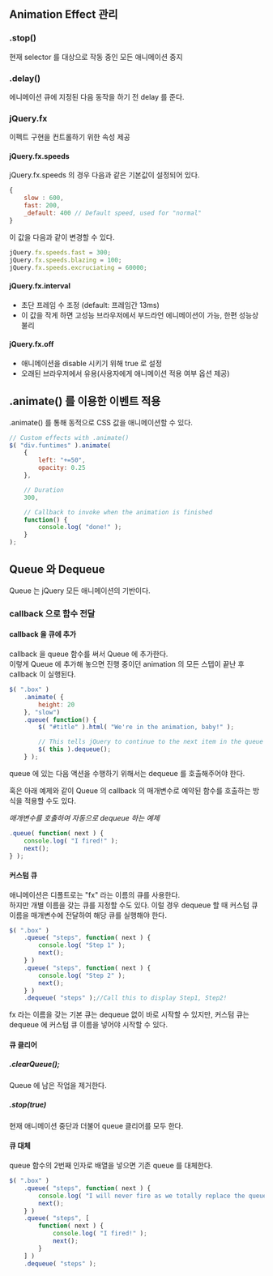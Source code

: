 ## Animation Effect 관리

### .stop()

현재 selector 를 대상으로 작동 중인 모든 애니메이션 중지
### .delay()

에니메이션 큐에 지정된 다음 동작을 하기 전 delay 를 준다.
### jQuery.fx

이펙트 구현을 컨트롤하기 위한 속성 제공
#### jQuery.fx.speeds

jQuery.fx.speeds 의 경우 다음과 같은 기본값이 설정되어 있다.
```js
{
    slow : 600, 
    fast: 200, 
    _default: 400 // Default speed, used for "normal"
}

```

이 값을 다음과 같이 변경할 수 있다.
```js
jQuery.fx.speeds.fast = 300;
jQuery.fx.speeds.blazing = 100;
jQuery.fx.speeds.excruciating = 60000;
```

#### jQuery.fx.interval

*   초단 프레임 수 조정 (default: 프레임간 13ms)
*   이 값을 작게 하면 고성능 브라우저에서 부드라언 에니메이션이 가능, 한편 성능상 불리

#### jQuery.fx.off

*   애니메이션을 disable 시키기 위해 true 로 설정
*   오래된 브라우저에서 유용(사용자에게 애니메이션 적용 여부 옵션 제공)

## .animate() 를 이용한 이벤트 적용

.animate() 를 통해 동적으로 CSS 값을 애니메이션할 수 있다.
```js
// Custom effects with .animate()
$( "div.funtimes" ).animate(
    {
        left: "+=50",
        opacity: 0.25
    },

    // Duration
    300,

    // Callback to invoke when the animation is finished
    function() {
        console.log( "done!" );
    }
);

```

## Queue 와 Dequeue

Queue 는 jQuery 모든 애니메이션의 기반이다.
### callback 으로 함수 전달

#### callback 을 큐에 추가

callback 을 queue 함수를 써서 Queue 에 추가한다.  
 이렇게 Queue 에 추가해 놓으면 진행 중이던 animation 의 모든 스텝이 끝난 후 callback 이 실행된다.
```js
$( ".box" )
    .animate( {
        height: 20
    }, "slow")
    .queue( function() {
        $( "#title" ).html( "We're in the animation, baby!" );

        // This tells jQuery to continue to the next item in the queue
        $( this ).dequeue();
    } );

```

queue 에 있는 다음 액션을 수행하기 위해서는 dequeue 를 호출해주어야 한다.  

혹은 아래 예제와 같이 Queue 의 callback 의 매개변수로 예약된 함수를 호출하는 방식을 적용할 수도 있다.

*매개변수를 호출하여 자동으로 dequeue 하는 예제*
```js
.queue( function( next ) {
    console.log( "I fired!" );
    next();
} );

```

#### 커스텀 큐

애니메이션은 디폴트로는 "fx" 라는 이름의 큐를 사용한다.   
하지만 개별 이름을 갖는 큐를 지정할 수도 있다. 이럴 경우 dequeue 할 때 커스텀 큐 이름을 매개변수에 전달하여 해당 큐를 실행해야 한다.
```js
$( ".box" )
    .queue( "steps", function( next ) {
        console.log( "Step 1" );
        next();
    } )
    .queue( "steps", function( next ) {
        console.log( "Step 2" );
        next();
    } )
    .dequeue( "steps" );//Call this to display Step1, Step2!

```

fx 라는 이름을 갖는 기본 큐는 dequeue 없이 바로 시작할 수 있지만, 커스텀 큐는 dequeue 에 커스텀 큐 이름을 넣어야 시작할 수 있다.
#### 큐 클리어

##### .clearQueue();

Queue 에 남은 작업을 제거한다.
##### .stop(true)

현재 애니메이션 중단과 더불어 queue 클리어를 모두 한다.
#### 큐 대체

queue 함수의 2번째 인자로 배열을 넣으면 기존 queue 를 대체한다.
```js
$( ".box" )
    .queue( "steps", function( next ) {
        console.log( "I will never fire as we totally replace the queue" );
        next();
    } )
    .queue( "steps", [
        function( next ) {
            console.log( "I fired!" );
            next();
        }
    ] )
    .dequeue( "steps" );

```